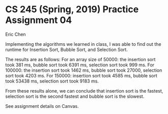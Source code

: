 # CS 245 (Spring, 2019) Practice Assignment 04
Eric Chen

Implementing the algorithms we learned in class, I was able to find out the runtime for Insertion Sort, Bubble Sort, and Selection Sort. 

The results are as follows:
For an array size of 50000: the insertion sort took 381 ms, bubble sort took 6391 ms, selection sort took 999 ms. For 100000: the insertion sort took 1462 ms, bubble sort took 27000, selection sort took 4203 ms. For 150000: insertion sort took 4585 ms, bubble sort took 53438 ms, selection sort took 9183 ms. 

From these results alone, we can conclude that insertion sort is the fastest, selection sort is the second fastest and bubble sort is the slowest. 

See assignment details on Canvas.

